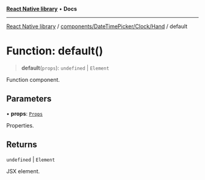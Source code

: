 [**React Native library**](../../../../../index.md) • **Docs**

***

[React Native library](../../../../../modules.md) / [components/DateTimePicker/Clock/Hand](../index.md) / default

# Function: default()

> **default**(`props`): `undefined` \| `Element`

Function component.

## Parameters

• **props**: [`Props`](../interfaces/Props.md)

Properties.

## Returns

`undefined` \| `Element`

JSX element.
